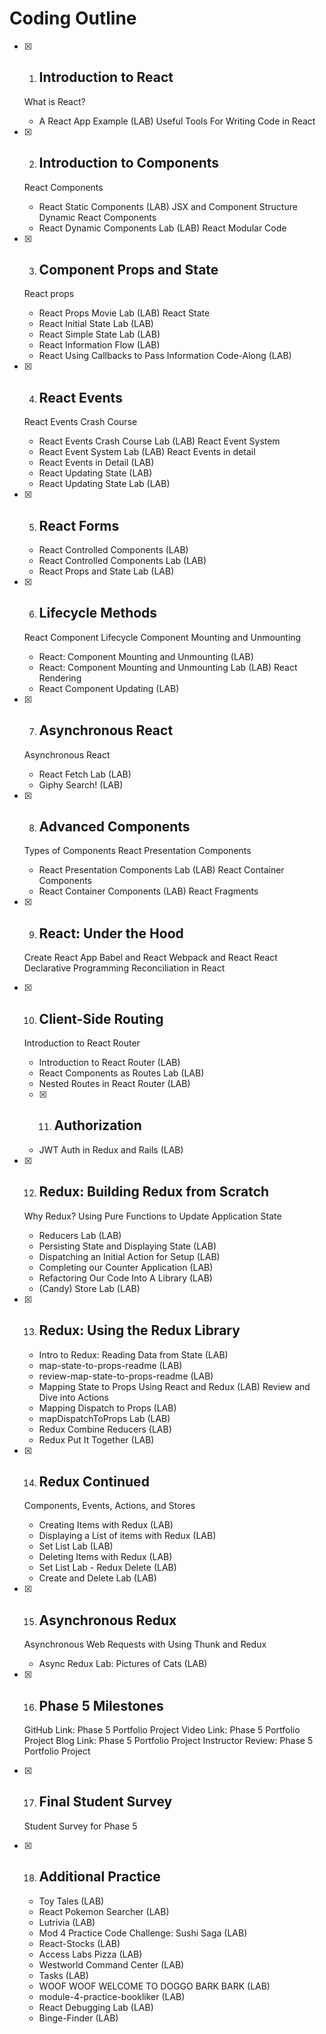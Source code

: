 # Coding Outline

- [x] 1. ## Introduction to React
    What is React?
    -  A React App Example
      (LAB)
    Useful Tools For Writing Code in React

- [x] 2. ## Introduction to Components
    React Components
    -  React Static Components
      (LAB)
    JSX and Component Structure
    Dynamic React Components
    -  React Dynamic Components Lab
      (LAB)
    React Modular Code

- [x] 3. ## Component Props and State
    React props
    -  React Props Movie Lab
      (LAB)
    React State
    -  React Initial State Lab
      (LAB)
    -  React Simple State Lab
      (LAB)
    -  React Information Flow
      (LAB)
    -  React Using Callbacks to Pass Information Code-Along
      (LAB)

- [x] 4. ## React Events
    React Events Crash Course
    -  React Events Crash Course Lab
      (LAB)
    React Event System
    -  React Event System Lab
      (LAB)
    React Events in detail
    -  React Events in Detail
      (LAB)
    -  React Updating State
      (LAB)
    -  React Updating State Lab
      (LAB)

- [x] 5. ## React Forms
   -  React Controlled Components
     (LAB)
   -  React Controlled Components Lab
     (LAB)
   -  React Props and State Lab
     (LAB)

- [x] 6. ## Lifecycle Methods
    React Component Lifecycle
    Component Mounting and Unmounting
    -  React: Component Mounting and Unmounting
      (LAB)
    -  React: Component Mounting and Unmounting Lab
      (LAB)
    React Rendering
    -  React Component Updating
      (LAB)

- [x] 7. ## Asynchronous React
    Asynchronous React
    -  React Fetch Lab
      (LAB)
    -  Giphy Search!
      (LAB)

- [x] 8. ## Advanced Components
    Types of Components
    React Presentation Components
    -  React Presentation Components Lab
      (LAB)
    React Container Components
    -  React Container Components
      (LAB)
    React Fragments

- [x] 9. ## React: Under the Hood
    Create React App
    Babel and React
    Webpack and React
    React Declarative Programming
    Reconciliation in React

- [x] 10. ## Client-Side Routing
    Introduction to React Router
    -  Introduction to React Router
      (LAB)
    -  React Components as Routes Lab
      (LAB)
    -  Nested Routes in React Router
      (LAB)

    - [x] 11. ## Authorization
    -  JWT Auth in Redux and Rails
      (LAB)

- [x] 12. ## Redux: Building Redux from Scratch
    Why Redux?
    Using Pure Functions to Update Application State
    -  Reducers Lab
      (LAB)
    -  Persisting State and Displaying State
      (LAB)
    -  Dispatching an Initial Action for Setup
      (LAB)
    -  Completing our Counter Application
      (LAB)
    -  Refactoring Our Code Into A Library
      (LAB)
    -  (Candy) Store Lab
      (LAB)

- [x] 13. ## Redux: Using the Redux Library
    -  Intro to Redux: Reading Data from State
      (LAB)
    -  map-state-to-props-readme
      (LAB)
    -  review-map-state-to-props-readme
      (LAB)
    -  Mapping State to Props Using React and Redux
      (LAB)
    Review and Dive into Actions
    -  Mapping Dispatch to Props
      (LAB)
    -  mapDispatchToProps Lab
      (LAB)
    -  Redux Combine Reducers
      (LAB)
    -  Redux Put It Together
      (LAB)

- [x] 14. ## Redux Continued
    Components, Events, Actions, and Stores
    -  Creating Items with Redux
      (LAB)
    -  Displaying a List of items with Redux
      (LAB)
    -  Set List Lab
      (LAB)
    -  Deleting Items with Redux
      (LAB)
    -  Set List Lab - Redux Delete
      (LAB)
    -  Create and Delete Lab
      (LAB)

- [x] 15. ## Asynchronous Redux
    Asynchronous Web Requests with Using Thunk and Redux
    -  Async Redux Lab: Pictures of Cats
  (LAB)

- [x] 16. ## Phase 5 Milestones
    GitHub Link: Phase 5 Portfolio Project
    Video Link: Phase 5 Portfolio Project
    Blog Link: Phase 5 Portfolio Project
    Instructor Review: Phase 5 Portfolio Project

- [x] 17. ## Final Student Survey
    Student Survey for Phase 5

- [x] 18. ## Additional Practice
    -  Toy Tales
      (LAB)
    -  React Pokemon Searcher
      (LAB)
    -  Lutrivia
      (LAB)
    -  Mod 4 Practice Code Challenge: Sushi Saga
      (LAB)
    -  React-Stocks
      (LAB)
    -  Access Labs Pizza
      (LAB)
    -  Westworld Command Center
      (LAB)
    -  Tasks
      (LAB)
    -  WOOF WOOF WELCOME TO DOGGO BARK BARK
      (LAB)
    -  module-4-practice-bookliker
      (LAB)
    -  React Debugging Lab
      (LAB)
    -  Binge-Finder
      (LAB)
